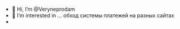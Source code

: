 - 👋 Hi, I’m @Veryneprodam
- 👀 I’m interested in ... обход системы платежей на разных сайтах
- 


<!---
Veryneprodam/Veryneprodam is a ✨ special ✨ repository because its `README.md` (this file) appears on your GitHub profile.
You can click the Preview link to take a look at your changes.
--->
